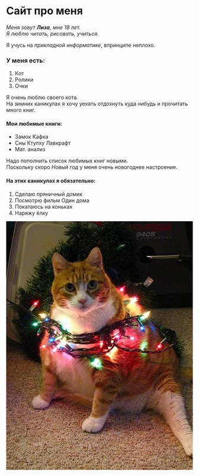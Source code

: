 # Сайт про меня

*Меня зовут **Лиза**, мне 18 лет.  
Я люблю читать, рисовать, учиться.*

Я учусь на *прикладной информатике*, впринципе неплохо.

### У меня есть:
1. Кот
2. Ролики
3. Очки
   
Я очень люблю своего кота.  
На зимних каникулах я хочу уехать отдохнуть куда нибудь и прочитать много книг.

#### Мои любимые книги:
- Замок Кафка
- Сны Ктулху Лавкрафт
- Мат. анализ

Надо пополнить список любимых книг новыми.  
Поскольку скоро *Новый год* у меня очень новогоднее настроение. 
#### На этих каникулах я обязательно:
1. Сделаю пряничный домик
2. Посмотрю фильм Один дома
3. Покатаюсь на коньках
4. Наряжу ёлку
   
![](2230f4780bda95a3513778c71461bf2d.jpg)